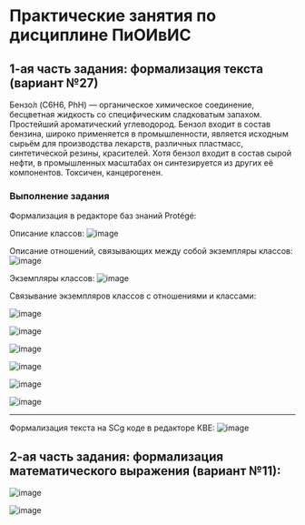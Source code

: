 
# Практические занятия по дисциплине ПиОИвИС
## 1-ая часть задания: формализация текста (вариант №27)
Бензо́л (C6H6, PhH) — органическое химическое соединение, бесцветная жидкость со
специфическим сладковатым запахом. Простейший ароматический углеводород. Бензол входит
в состав бензина, широко применяется в промышленности, является исходным сырьём для
производства лекарств, различных пластмасс, синтетической резины, красителей. Хотя бензол
входит в состав сырой нефти, в промышленных масштабах он синтезируется из других её
компонентов. Токсичен, канцерогенен.
### Выполнение задания
Формализация в редакторе баз знаний Protégé:

Описание классов:
![image](https://github.com/iis-32170x/RPIIS/assets/148707516/201ac8ca-f917-4071-b9ec-986745c637e4)

Описание отношений, связывающих между собой экземпляры классов:
![image](https://github.com/iis-32170x/RPIIS/assets/148707516/ca03b0d2-d80c-4846-8d67-2359530ee8e0)

Экземпляры классов:
![image](https://github.com/iis-32170x/RPIIS/assets/148707516/24c04b47-5dee-4fcf-8f1f-d9626c41877a)

Связывание экземпляров классов с отношениями и классами:

![image](https://github.com/iis-32170x/RPIIS/assets/148707516/a6a99216-d3e2-4233-9f84-7a30d09d8959)

![image](https://github.com/iis-32170x/RPIIS/assets/148707516/4079b206-05b3-4e35-97c1-871ebd88638d)

![image](https://github.com/iis-32170x/RPIIS/assets/148707516/9eda8d51-27f7-49ed-b68f-ead1a224bc99)

![image](https://github.com/iis-32170x/RPIIS/assets/148707516/cad53a61-6a97-41a5-8e58-70298912ef1b)

![image](https://github.com/iis-32170x/RPIIS/assets/148707516/25e460fc-c2a1-4da5-804b-9b86e6395e71)

![image](https://github.com/iis-32170x/RPIIS/assets/148707516/3f7f43d0-14d1-4486-9415-cf7a33b0781f)

---

Формализация текста на SCg коде в редакторе KBE:
![image](https://github.com/iis-32170x/RPIIS/assets/148707516/8e65cc69-dbb0-48bf-a081-975506dc4176)

## 2-ая часть задания: формализация математического выражения (вариант №11):
![image](https://github.com/iis-32170x/RPIIS/assets/148707516/0a901be0-5cb5-4fce-acb8-e4585d8c2616)

![image](https://github.com/iis-32170x/RPIIS/assets/148707516/5065f52d-8cf2-474a-bd26-badba6c1f81a)
